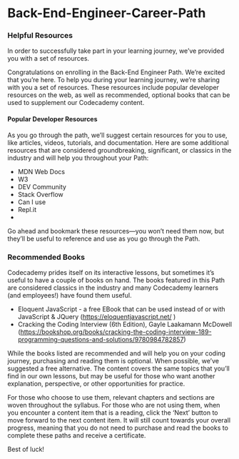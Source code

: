 # Back-End-Engineer-Career-Path

<h3> Helpful Resources </h3>
  In order to successfully take part in your learning journey, we’ve provided you with a set of resources.

  Congratulations on enrolling in the Back-End Engineer Path. We’re excited that you’re here. To help you during your learning journey, we’re sharing with you a set of resources. These resources include popular developer resources on the web, as well as recommended, optional books that can be used to supplement our Codecademy content.

<h4> Popular Developer Resources </h3>
  As you go through the path, we’ll suggest certain resources for you to use, like articles, videos, tutorials, and documentation. Here are some additional resources that are considered groundbreaking, significant, or classics in the industry and will help you throughout your Path:

* MDN Web Docs
* W3
* DEV Community
* Stack Overflow
* Can I use
* Repl.it
* 
Go ahead and bookmark these resources—you won’t need them now, but they’ll be useful to reference and use as you go through the Path.

<h3> Recommended Books </h3>
  Codecademy prides itself on its interactive lessons, but sometimes it’s useful to have a couple of books on hand. The books featured in this Path are considered classics in the industry and many Codecademy learners (and employees!) have found them useful.

* Eloquent JavaScript - a free EBook that can be used instead of or with JavaScript & JQuery (https://eloquentjavascript.net/ )
* Cracking the Coding Interview (6th Edition), Gayle Laakamann McDowell (https://bookshop.org/books/cracking-the-coding-interview-189-programming-questions-and-solutions/9780984782857)

<p> While the books listed are recommended and will help you on your coding journey, purchasing and reading them is optional. When possible, we’ve suggested a free alternative. The content covers the same topics that you’ll find in our own lessons, but may be useful for those who want another explanation, perspective, or other opportunities for practice.</p>

<p> For those who choose to use them, relevant chapters and sections are woven throughout the syllabus. For those who are not using them, when you encounter a content item that is a reading, click the ‘Next’ button to move forward to the next content item. It will still count towards your overall progress, meaning that you do not need to purchase and read the books to complete these paths and receive a certificate.</p>

Best of luck!
